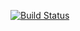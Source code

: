 [![Build Status](https://ci.appveyor.com/api/projects/status/github/Deodand/3-in-a-row-game?branch=master&svg=true)](https://ci.appveyor.com/project/Deodand/3-in-a-row-game/branch/master)

